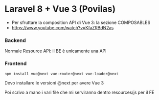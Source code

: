 # Laravel 8 + Vue 3 (Povilas)
- Per sfruttare la composition API di Vue 3: la sezione COMPOSABLES
- https://www.youtube.com/watch?v=KfaZRBdN2as


### Backend
Normale Resource API: il BE è unicamente una API


### Frontend
    npm install vue@next vue-router@next vue-loader@next
Devo installare le versioni @next per avere Vue 3

Poi scrivo a mano i vari file che mi serviranno dentro resources/js per il FE

